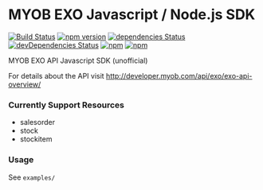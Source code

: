 # MYOB EXO Javascript / Node.js SDK
[![Build Status](https://travis-ci.org/ordermentum/myob-exo-javascript-sdk.svg?branch=master)](https://travis-ci.org/ordermentum/myob-exo-javascript-sdk)
[![npm version](https://badge.fury.io/js/myob-exo.svg)](https://badge.fury.io/js/myob-exo)
[![dependencies Status](https://david-dm.org/ordermentum/myob-exo-javascript-sdk/status.svg)](https://david-dm.org/ordermentum/myob-exo-javascript-sdk)
[![devDependencies Status](https://david-dm.org/ordermentum/steveo/dev-status.svg)](https://david-dm.org/ordermentum/myob-exo-javascript-sdk?type=dev)
[![npm](https://img.shields.io/npm/l/myob-exo.svg)](https://www.npmjs.com/package/myob-exo)
[![npm](https://img.shields.io/npm/dt/myob-exo.svg)](https://www.npmjs.com/package/myob-exo)


MYOB EXO API Javascript SDK (unofficial)

For details about the API visit http://developer.myob.com/api/exo/exo-api-overview/


### Currently Support Resources

* salesorder
* stock
* stockitem

### Usage

See `examples/`

